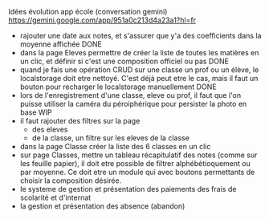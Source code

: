 Idées évolution app école (conversation gemini)
https://gemini.google.com/app/951a0c213d4a23a1?hl=fr






- rajouter une date aux notes, et s'assurer que y'a des coefficients dans la moyenne affichée
DONE
- dans la page Eleves permettre de créer la liste de toutes les matières en un clic, et définir si c'est une composition officiel ou pas
DONE
- quand je fais une opération CRUD sur une classe un prof ou un élève, le localstorage doit etre nettoyé. C'est déjà peut etre le cas, mais il faut un bouton pour recharger le localstorage manuellement
DONE
- lors de l'enregistrement d'une classe, eleve ou prof, il faut que l'on puisse utiliser la caméra du péroiphérique pour persister la photo en base
WIP
- il faut rajouter des filtres sur la page
    - des eleves
    - de la classe, un filtre sur les eleves de la classe
- dans la page Classe créer la liste des 6 classes en un clic
- sur page Classes, mettre un tableau récapitulatif des notes (comme sur les feuille papier), il doit etre possible de filtrer alphébétioquement ou par moyenne. Ce doit etre un module qui avec boutons permettants de choisir la composition désirée.
- le systeme de gestion et présentation des paiements des frais de scolarité et d'internat
- la gestion et présentation des absence (abandon)


